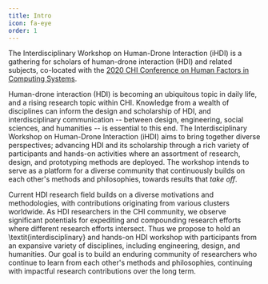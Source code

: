 ```yaml
---
title: Intro
icon: fa-eye
order: 1
---
```


The Interdisciplinary Workshop on Human-Drone Interaction (iHDI) is a gathering for scholars of human-drone interaction (HDI) and related subjects, co-located with the [2020 CHI Conference on Human Factors in Computing Systems](https://chi2020.acm.org/).

Human-drone interaction (HDI) is becoming an ubiquitous topic in daily life, and a rising research topic within CHI. Knowledge from a wealth of disciplines can inform the design and scholarship of HDI, and interdisciplinary communication -- between design, engineering, social sciences, and humanities -- is essential to this end. The Interdisciplinary Workshop on Human-Drone Interaction (iHDI) aims to bring together diverse perspectives; advancing HDI and its scholarship through a rich variety of participants and hands-on activities where an assortment of research, design, and prototyping methods are deployed. The workshop intends to serve as a platform for a diverse community that continuously builds on each other's methods and philosophies, towards results that *take off*.

Current HDI research field builds on a diverse motivations and methodologies, with contributions originating from various clusters worldwide. As HDI researchers in the CHI community, we observe significant potentials for expediting and compounding research efforts where different research efforts intersect. Thus we propose to hold an \textit{interdisciplinary} and hands-on HDI workshop with participants from an expansive variety of disciplines, including engineering, design, and humanities. Our goal is to build an enduring community of researchers who continue to learn from each other's methods and philosophies, continuing with impactful research contributions over the long term.
